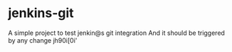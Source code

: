 # jenkins-git

A simple project to test jenkin@s git integration
And it should be triggered by any change 
jh90i[0i'
